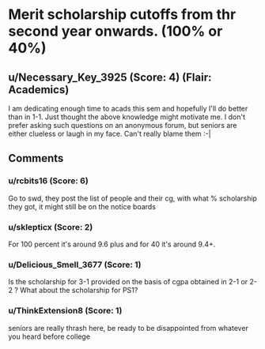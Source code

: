 # Merit scholarship cutoffs from thr second year onwards. (100% or 40%)
## u/Necessary_Key_3925 (Score: 4) (Flair: Academics)
I am dedicating enough time to acads this sem and hopefully I'll do better than in 1-1. Just thought the above knowledge might motivate me. 
I don't prefer asking such questions on an anonymous forum, but seniors are either clueless or laugh in my face. Can't really blame them :-|


## Comments

### u/rcbits16 (Score: 6)
Go to swd, they post the list of people and their cg, with what % scholarship they got, it might still be on the notice boards


### u/sklepticx (Score: 2)
For 100 percent it's around 9.6 plus and for 40 it's around 9.4+.


### u/Delicious_Smell_3677 (Score: 1)
Is the scholarship for 3-1 provided on the basis of cgpa obtained in 2-1 or 2-2 ? What about the scholarship for PS1?


### u/ThinkExtension8 (Score: 1)
seniors are really thrash here, be ready to be disappointed from whatever you heard before college




